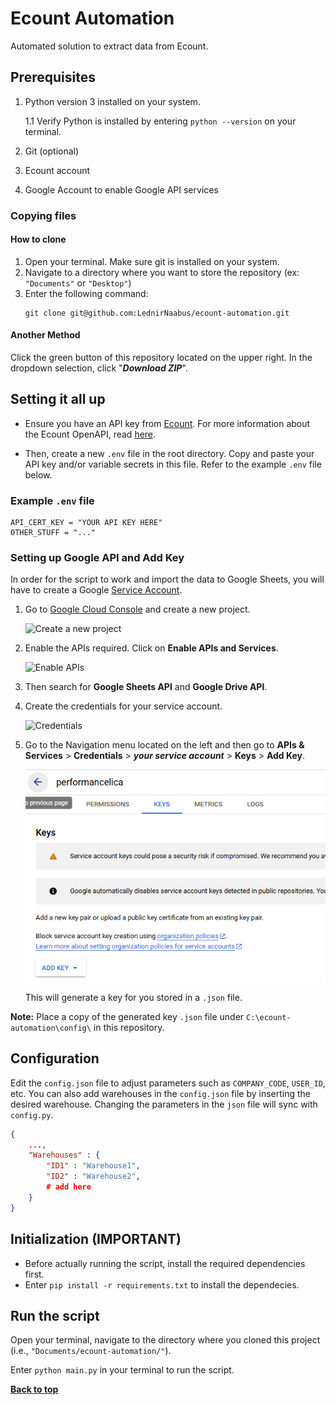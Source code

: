 # Ecount Automation
Automated solution to extract data from Ecount.

## Prerequisites
1. Python version 3 installed on your system.

    1.1 Verify Python is installed by entering `python --version` on your terminal.
 
2. Git (optional)
3. Ecount account
4. Google Account to enable Google API services

### Copying files

#### How to clone
1. Open your terminal. Make sure git is installed on your system.
2. Navigate to a directory where you want to store the repository (ex: `"Documents"` or `"Desktop"`)
3. Enter the following command:
    ```
    git clone git@github.com:LednirNaabus/ecount-automation.git
    ```

#### Another Method
Click the green button of this repository located on the upper right. In the dropdown selection, click "***Download ZIP***".

## Setting it all up
- Ensure you have an API key from [Ecount](https://login.ecount.com/Login/). For more information about the Ecount OpenAPI, read [here](https://sboapi.ecount.com/ECERP/OAPI/OAPIView?lan_type=en-PH#).

- Then, create a new `.env` file in the root directory. Copy and paste your API key and/or variable secrets in this file. Refer to the example `.env` file below.

### Example `.env` file

```
API_CERT_KEY = "YOUR API KEY HERE"
OTHER_STUFF = "..."
```

### Setting up Google API and Add Key
In order for the script to work and import the data to Google Sheets, you will have to create a Google [Service Account](https://cloud.google.com/iam/docs/service-accounts).

1. Go to [Google Cloud Console](https://console.developers.google.com/) and create a new project.

    ![Create a new project](https://cdn.analyticsvidhya.com/wp-content/uploads/2024/09/new_project.webp)

2. Enable the APIs required. Click on **Enable APIs and Services**.

    ![Enable APIs](https://cdn.analyticsvidhya.com/wp-content/uploads/2024/10/image-36.png)

3. Then search for **Google Sheets API** and **Google Drive API**.

4. Create the credentials for your service account.

    ![Credentials](https://cdn.analyticsvidhya.com/wp-content/uploads/2024/10/screenshot-from-2020-07-22-18-28-29-6708c0226aca9.webp)

5. Go to the Navigation menu located on the left and then go to **APIs & Services** > **Credentials** > *__your service account__* > **Keys** > **Add Key**.

    ![Add key](add_key.png)

    This will generate a key for you stored in a `.json` file.

**Note:** Place a copy of the generated key `.json` file under `C:\ecount-automation\config\` in this repository.

## Configuration
Edit the `config.json` file to adjust parameters such as `COMPANY_CODE`, `USER_ID`, etc. You can also add warehouses in the `config.json` file by inserting the desired warehouse. Changing the parameters in the `json` file will sync with `config.py`.

```json
{
    ...,
    "Warehouses" : {
        "ID1" : "Warehouse1",
        "ID2" : "Warehouse2",
        # add here
    }
}
```

## Initialization (IMPORTANT)
- Before actually running the script, install the required dependencies first.
- Enter `pip install -r requirements.txt` to install the dependecies.

## Run the script
Open your terminal, navigate to the directory where you cloned this project (i.e., `"Documents/ecount-automation/"`).

Enter `python main.py` in your terminal to run the script.

**[Back to top](#prerequisites)**